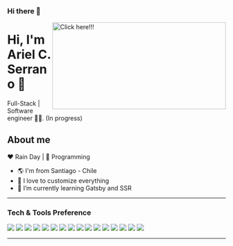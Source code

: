 ### Hi there 👋

<!--

<div align="right">
	<br>
	<a href="https://linkedin.com/in/arielcalisaya/" target="_blank" rel="noopener noreferrer">
		<img src="greeting.svg" width="400" height="400" alt="Click here!!!">
	</a>
	<br>
</div>

**ArielCalisaya/ArielCalisaya** is a ✨ _special_ ✨ repository because its `README.md` (this file) appears on your GitHub profile.

Here are some ideas to get you started:

- 🔭 I’m currently working on ...
- 🌱 I’m currently learning ...
- 👯 I’m looking to collaborate on ...
- 🤔 I’m looking for help with ...
- 💬 Ask me about ...
- 📫 How to reach me: ...
- 😄 Pronouns: ...
- ⚡ Fun fact: ...
-->



<a href="https://linkedin.com/in/arielcalisaya/" target="_blank" rel="noopener noreferrer">
	<img align="right" src="greeting.svg" width="400" height="200" alt="Click here!!!">
</a>

# Hi, I'm Ariel C. Serrano :chicken:

Full-Stack | Software engineer :man_technologist:. (In progress)


## About me 

:heart: Rain Day | :blue_heart: Programming

- :earth_americas: I'm from Santiago - Chile
- :gem: I love to customize everything
- 🌱 I’m currently learning Gatsby and SSR


---

### Tech & Tools Preference

<img src="https://img.shields.io/badge/Gatsby-663399??style=flat&logo=gatsby&logoColor=white"> <img src="http://img.shields.io/badge/-Vercel-black?style=flat&logo=vercel&logoColor=white">
<img src="https://img.shields.io/badge/-HTML5-E34F26?style=flat&logo=html5&logoColor=white">
<img src="https://img.shields.io/badge/-CSS3-1572B6?style=flat&logo=css3&logoColor=white">
<img src="https://img.shields.io/badge/-JavaScript-eed718?style=flat&logo=javascript&logoColor=ffffff">
<img src="https://img.shields.io/badge/-Sass-cc6699?style=flat&logo=sass&logoColor=ffffff">
<img src="https://img.shields.io/badge/-React-000000?style=flat&logo=react&logoColor=00c8ff">
<img src="https://img.shields.io/badge/-GraphQL-e535ab?style=flat&logo=graphql&logoColor=FFFFFF">
<img src="https://img.shields.io/badge/-Express.js-787878?style=flat">
<img src="https://img.shields.io/badge/-Node.js-3C873A?style=flat&logo=Node.js&logoColor=white">
<img src="https://img.shields.io/badge/-Firebase-FFA611?style=flat&logo=firebase&logoColor=FFFFFF">
<img src="http://img.shields.io/badge/-Google%20Cloud%20Platform-4285F4?style=flat&logo=google%20cloud&logoColor=white">
<img src="http://img.shields.io/badge/-Git-F1502F?style=flat&logo=git&logoColor=FFFFFF">
<img src="http://img.shields.io/badge/-Github-000000?style=flat&logo=github&logoColor=FFFFFF">
<img src="http://img.shields.io/badge/-VS%20Code-007ACC?style=flat&logo=visual%20studio%20code&logoColor=white">
<img src="http://img.shields.io/badge/-Heroku-430098?style=flat&logo=heroku&logoColor=white">

---

